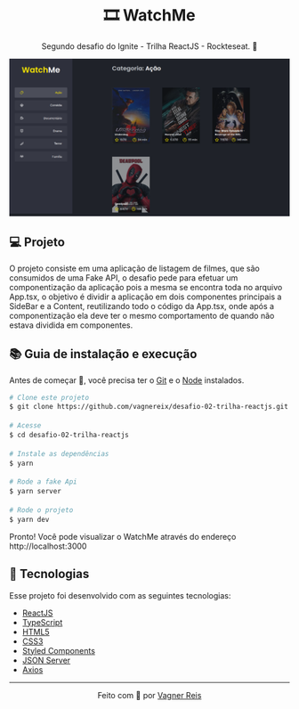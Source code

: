 <h1 align="center">🎞️ WatchMe</h1>
<p align="center">Segundo desafio do Ignite - Trilha ReactJS - Rockteseat. 🚀</p>

<p align="center">
<img src="https://github.com/brunoemferreira/rocketseat-ignite-react-desafio-componentizando-a-aplicacao/blob/main/assets/watchme.png" alt="screenshot" width="1120px" />
</p>

## 💻 Projeto
O projeto consiste em uma aplicação de listagem de filmes, que são consumidos de uma Fake API, o desafio pede para 
efetuar um componentização da aplicação pois a mesma se encontra toda no arquivo App.tsx, o objetivo é dividir a aplicação em dois 
componentes principais a SideBar e a Content, reutilizando todo o código da App.tsx, onde após a componentização ela deve ter o mesmo 
comportamento de quando não estava dividida em componentes.

## :books: Guia de instalação e execução
Antes de começar 🏁, você precisa ter o [Git](https://git-scm.com) e o [Node](https://nodejs.org/en/) instalados.

```bash
# Clone este projeto
$ git clone https://github.com/vagnereix/desafio-02-trilha-reactjs.git

# Acesse
$ cd desafio-02-trilha-reactjs

# Instale as dependências
$ yarn

# Rode a fake Api
$ yarn server

# Rode o projeto
$ yarn dev

```
Pronto! Você pode visualizar o WatchMe através do endereço http://localhost:3000

## :rocket: Tecnologias
Esse projeto foi desenvolvido com as seguintes tecnologias:
- [ReactJS](https://reactjs.org/)
- [TypeScript](https://www.typescriptlang.org/)
- [HTML5](https://www.w3schools.com/html/default.asp)
- [CSS3](https://www.w3schools.com/html/html_css.asp)
- [Styled Components](https://styled-components.com/)
- [JSON Server](https://github.com/typicode/json-server)
- [Axios](https://github.com/axios/axios)

---

<p align="center">
Feito com 💜&nbsp;por <a href="https://github.com/vagnereix">Vagner Reis</a>
</p>
